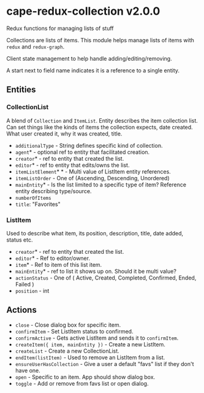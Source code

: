 # cape-redux-collection v2.0.0

Redux functions for managing lists of stuff

Collections are lists of items. This module helps manage lists of items with `redux` and `redux-graph`.

Client state management to help handle adding/editing/removing.

A start next to field name indicates it is a reference to a single entity.

## Entities

### CollectionList

A blend of `Collection` and `ItemList`. Entity describes the item collection list. Can set things like the kinds of items the collection expects, date created. What user created it, why it was created, title.

- `additionalType` - String defines specific kind of collection.
- `agent`* - optional ref to entity that facilitated creation.
- `creator`* - ref to entity that created the list.
- `editor`* - ref to entity that edits/owns the list.
- `itemListElement`* * - Multi value of ListItem entity references.
- `itemListOrder` - One of (Ascending, Descending, Unordered)
- `mainEntity`* - Is the list limited to a specific type of item? Reference entity describing type/source.
- `numberOfItems`
- `title`: "Favorites"

### ListItem

Used to describe what item, its position, description, title, date added, status etc.

- `creator`* - ref to entity that created the list.
- `editor`* - Ref to editor/owner.
- `item`* - Ref to item of this list item.
- `mainEntity`* - ref to list it shows up on. Should it be multi value?
- `actionStatus` - One of ( Active, Created, Completed, Confirmed, Ended, Failed )
- `position` - int

## Actions

- `close` - Close dialog box for specific item.
- `confirmItem` - Set ListItem status to confirmed.
- `confirmActive` - Gets active ListItem and sends it to `confirmItem`.
- `createItem({ item, mainEntity })` - Create a new ListItem.
- `createList` - Create a new CollectionList.
- `endItem(listItem)` - Used to remove an ListItem from a list.
- `ensureUserHasCollection` - Give a user a default "favs" list if they don't have one.
- `open` - Specific to an item. App should show dialog box.
- `toggle` - Add or remove from favs list or open dialog.
